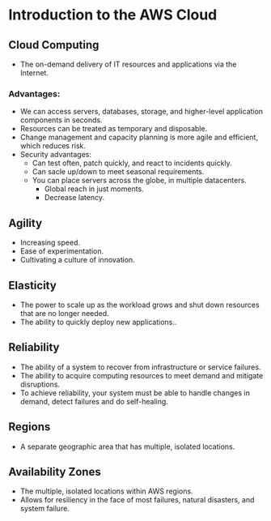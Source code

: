 # Introduction to the AWS Cloud

## Cloud Computing
* The on-demand delivery of IT resources and applications via the 
    Internet.

### Advantages:
* We can access servers, databases, storage, and higher-level 
  application components in seconds. 
* Resources can be treated as temporary and disposable.
* Change management and capacity planning is more agile and efficient, 
  which reduces risk.
* Security advantages:
  * Can test often, patch quickly, and react to incidents quickly.
  * Can sacle up/down to meet seasonal requirements.
  * You can place servers across the globe, in multiple datacenters.
    * Global reach in just moments.
    * Decrease latency.

## Agility
* Increasing speed.
* Ease of experimentation.
* Cultivating a culture of innovation.

## Elasticity
* The power to scale up as the workload grows and shut down resources
  that are no longer needed.
* The ability to quickly deploy new applications..

## Reliability
* The ability of a system to recover from infrastructure or service
  failures.
* The ability to acquire computing resources to meet demand and mitigate   disruptions.
* To achieve reliability, your system must be able to handle changes
  in demand, detect failures and do self-healing.

## Regions
* A separate geographic area that has multiple, isolated locations.

## Availability Zones
* The multiple, isolated locations within AWS regions.
* Allows for resiliency in the face of most failures, natural disasters,
  and system failure.

